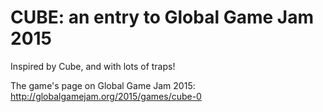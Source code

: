 # CUBE: an entry to Global Game Jam 2015

Inspired by Cube, and with lots of traps!

The game's page on Global Game Jam 2015: http://globalgamejam.org/2015/games/cube-0
